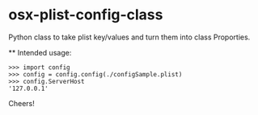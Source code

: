 # osx-plist-config-class
Python class to take plist key/values and turn them into class Proporties.

** 
Intended usage:

	>>> import config
	>>> config = config.config(./configSample.plist)
	>>> config.ServerHost
	'127.0.0.1'



Cheers!
